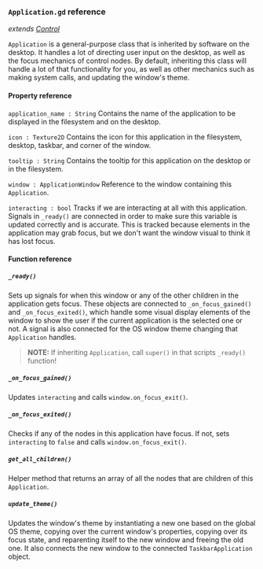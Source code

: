 ### `Application.gd` reference
*extends [Control](https://docs.godotengine.org/en/stable/classes/class_control.html)*

`Application` is a general-purpose class that is inherited by software on the desktop. It handles a lot of directing user input on the desktop, as well as the focus mechanics of control nodes. By default, inheriting this class will handle a lot of that functionality for you, as well as other mechanics such as making system calls, and updating the window's theme.

#### Property reference
`application_name : String`
Contains the name of the application to be displayed in the filesystem and on the desktop.

`icon : Texture2D`
Contains the icon for this application in the filesystem, desktop, taskbar, and corner of the window.

`tooltip : String`
Contains the tooltip for this application on the desktop or in the filesystem.

`window : ApplicationWindow`
Reference to the window containing this `Application`.

`interacting : bool`
Tracks if we are interacting at all with this application. Signals in `_ready()` are connected in order to make sure this variable is updated correctly and is accurate. This is tracked because elements in the application may grab focus, but we don't want the window visual to think it has lost focus.

#### Function reference
##### `_ready()`
Sets up signals for when this window or any of the other children in the application gets focus. These objects are connected to `_on_focus_gained()` and `_on_focus_exited()`, which handle some visual display elements of the window to show the user if the current application is the selected one or not. A signal is also connected for the OS window theme changing that `Application` handles.
> **NOTE:** If inheriting `Application`, call `super()` in that scripts `_ready()` function!

##### `_on_focus_gained()`
Updates `interacting` and calls `window.on_focus_exit()`.

##### `_on_focus_exited()`
Checks if any of the nodes in this application have focus. If not, sets `interacting` to `false` and calls `window.on_focus_exit()`.

##### `get_all_children()`
Helper method that returns an array of all the nodes that are children of this `Application`.

##### `update_theme()`
Updates the window's theme by instantiating a new one based on the global OS theme, copying over the current window's properties, copying over its focus state, and reparenting itself to the new window and freeing the old one. It also connects the new window to the connected `TaskbarApplication` object.